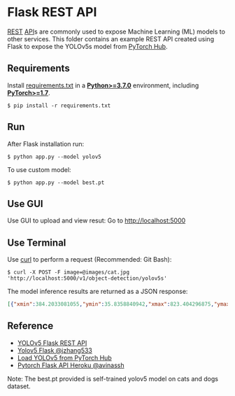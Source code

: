 # Flask REST API

[REST](https://en.wikipedia.org/wiki/Representational_state_transfer) [API](https://en.wikipedia.org/wiki/API)s are
commonly used to expose Machine Learning (ML)  models to other services. This folder contains an example REST API
created using Flask to expose the YOLOv5s model from [PyTorch Hub](https://pytorch.org/hub/ultralytics_yolov5/).

## Requirements
Install [requirements.txt](https://github.com/ultralytics/yolov5/blob/master/requirements.txt) in a
[**Python>=3.7.0**](https://www.python.org/) environment, including
[**PyTorch>=1.7**](https://pytorch.org/get-started/locally/).
```shell
$ pip install -r requirements.txt
```

## Run

After Flask installation run:

```shell
$ python app.py --model yolov5
```
To use custom model:
```shell
$ python app.py --model best.pt
```

## Use GUI
Use GUI to upload and view resut:
Go to [http://localhost:5000](http://localhost:5000)

## Use Terminal
Use [curl](https://curl.se/) to perform a request (Recommended: Git Bash):

```shell
$ curl -X POST -F image=@images/cat.jpg 'http://localhost:5000/v1/object-detection/yolov5s'
```

The model inference results are returned as a JSON response:

```json
[{"xmin":384.2033081055,"ymin":35.8358840942,"xmax":823.404296875,"ymax":409.2363891602,"confidence":0.8502380848,"class":0,"name":"cat"}]
```

## Reference
- [YOLOv5 Flask REST API](https://github.com/ultralytics/yolov5/tree/master/utils/flask_rest_api)
- [Yolov5 Flask @jzhang533](https://github.com/jzhang533/yolov5-flask)
- [Load YOLOv5 from PyTorch Hub ](https://github.com/ultralytics/yolov5/issues/36)
- [Pytorch Flask API Heroku @avinassh](https://github.com/avinassh/pytorch-flask-api-heroku)

Note: The best.pt provided is self-trained yolov5 model on cats and dogs dataset.